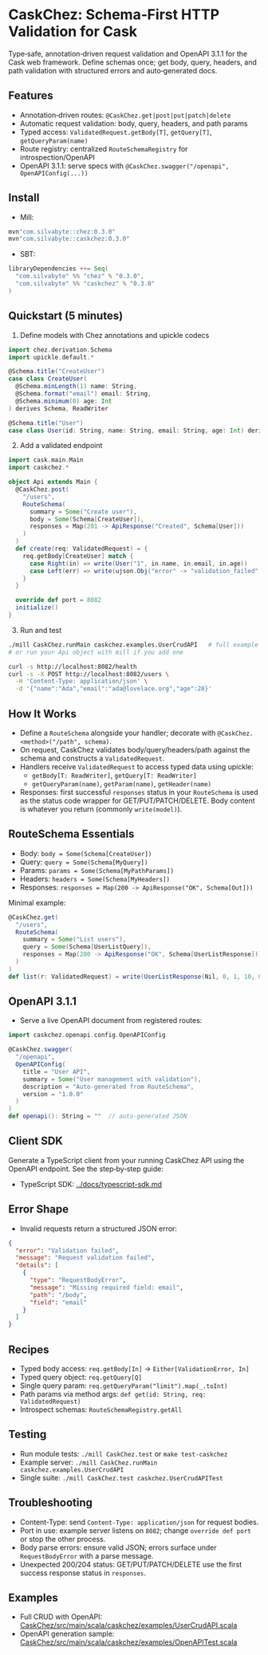 # CaskChez: Schema‑First HTTP Validation for Cask

Type‑safe, annotation‑driven request validation and OpenAPI 3.1.1 for the Cask web framework. Define schemas once; get body, query, headers, and path validation with structured errors and auto‑generated docs.

## Features

- Annotation‑driven routes: `@CaskChez.get|post|put|patch|delete`
- Automatic request validation: body, query, headers, and path params
- Typed access: `ValidatedRequest.getBody[T]`, `getQuery[T]`, `getQueryParam(name)`
- Route registry: centralized `RouteSchemaRegistry` for introspection/OpenAPI
- OpenAPI 3.1.1: serve specs with `@CaskChez.swagger("/openapi", OpenAPIConfig(...))`

## Install

- Mill:

```scala
mvn"com.silvabyte::chez:0.3.0"
mvn"com.silvabyte::caskchez:0.3.0"
```

- SBT:

```scala
libraryDependencies ++= Seq(
  "com.silvabyte" %% "chez" % "0.3.0",
  "com.silvabyte" %% "caskchez" % "0.3.0"
)
```

## Quickstart (5 minutes)

1. Define models with Chez annotations and upickle codecs

```scala
import chez.derivation.Schema
import upickle.default.*

@Schema.title("CreateUser")
case class CreateUser(
  @Schema.minLength(1) name: String,
  @Schema.format("email") email: String,
  @Schema.minimum(0) age: Int
) derives Schema, ReadWriter

@Schema.title("User")
case class User(id: String, name: String, email: String, age: Int) derives Schema, ReadWriter
```

2. Add a validated endpoint

```scala
import cask.main.Main
import caskchez.*

object Api extends Main {
  @CaskChez.post(
    "/users",
    RouteSchema(
      summary = Some("Create user"),
      body = Some(Schema[CreateUser]),
      responses = Map(201 -> ApiResponse("Created", Schema[User]))
    )
  )
  def create(req: ValidatedRequest) = {
    req.getBody[CreateUser] match {
      case Right(in) => write(User("1", in.name, in.email, in.age))
      case Left(err) => write(ujson.Obj("error" -> "validation_failed", "message" -> err.message))
    }
  }

  override def port = 8082
  initialize()
}
```

3. Run and test

```bash
./mill CaskChez.runMain caskchez.examples.UserCrudAPI   # full example server
# or run your Api object with mill if you add one

curl -s http://localhost:8082/health
curl -s -X POST http://localhost:8082/users \
  -H 'Content-Type: application/json' \
  -d '{"name":"Ada","email":"ada@lovelace.org","age":28}'
```

## How It Works

- Define a `RouteSchema` alongside your handler; decorate with `@CaskChez.<method>("/path", schema)`.
- On request, CaskChez validates body/query/headers/path against the schema and constructs a `ValidatedRequest`.
- Handlers receive `ValidatedRequest` to access typed data using upickle:
  - `getBody[T: ReadWriter]`, `getQuery[T: ReadWriter]`
  - `getQueryParam(name)`, `getParam(name)`, `getHeader(name)`
- Responses: first successful `responses` status in your `RouteSchema` is used as the status code wrapper for GET/PUT/PATCH/DELETE. Body content is whatever you return (commonly `write(model)`).

## RouteSchema Essentials

- Body: `body = Some(Schema[CreateUser])`
- Query: `query = Some(Schema[MyQuery])`
- Params: `params = Some(Schema[MyPathParams])`
- Headers: `headers = Some(Schema[MyHeaders])`
- Responses: `responses = Map(200 -> ApiResponse("OK", Schema[Out]))`

Minimal example:

```scala
@CaskChez.get(
  "/users",
  RouteSchema(
    summary = Some("List users"),
    query = Some(Schema[UserListQuery]),
    responses = Map(200 -> ApiResponse("OK", Schema[UserListResponse]))
  )
)
def list(r: ValidatedRequest) = write(UserListResponse(Nil, 0, 1, 10, 0))
```

## OpenAPI 3.1.1

- Serve a live OpenAPI document from registered routes:

```scala
import caskchez.openapi.config.OpenAPIConfig

@CaskChez.swagger(
  "/openapi",
  OpenAPIConfig(
    title = "User API",
    summary = Some("User management with validation"),
    description = "Auto‑generated from RouteSchema",
    version = "1.0.0"
  )
)
def openapi(): String = ""  // auto‑generated JSON
```

## Client SDK

Generate a TypeScript client from your running CaskChez API using the OpenAPI endpoint. See the step‑by‑step guide:

- TypeScript SDK: [../docs/typescript-sdk.md](./typescript-sdk.md)

## Error Shape

- Invalid requests return a structured JSON error:

```json
{
  "error": "Validation failed",
  "message": "Request validation failed",
  "details": [
    {
      "type": "RequestBodyError",
      "message": "Missing required field: email",
      "path": "/body",
      "field": "email"
    }
  ]
}
```

## Recipes

- Typed body access: `req.getBody[In]` → `Either[ValidationError, In]`
- Typed query object: `req.getQuery[Q]`
- Single query param: `req.getQueryParam("limit").map(_.toInt)`
- Path params via method args: `def get(id: String, req: ValidatedRequest)`
- Introspect schemas: `RouteSchemaRegistry.getAll`

## Testing

- Run module tests: `./mill CaskChez.test` or `make test-caskchez`
- Example server: `./mill CaskChez.runMain caskchez.examples.UserCrudAPI`
- Single suite: `./mill CaskChez.test caskchez.UserCrudAPITest`

## Troubleshooting

- Content‑Type: send `Content-Type: application/json` for request bodies.
- Port in use: example server listens on `8082`; change `override def port` or stop the other process.
- Body parse errors: ensure valid JSON; errors surface under `RequestBodyError` with a parse message.
- Unexpected 200/204 status: GET/PUT/PATCH/DELETE use the first success response status in `responses`.

## Examples

- Full CRUD with OpenAPI: [CaskChez/src/main/scala/caskchez/examples/UserCrudAPI.scala](../CaskChez/src/main/scala/caskchez/examples/UserCrudAPI.scala)
- OpenAPI generation sample: [CaskChez/src/main/scala/caskchez/examples/OpenAPITest.scala](../CaskChez/src/main/scala/caskchez/examples/OpenAPITest.scala)
